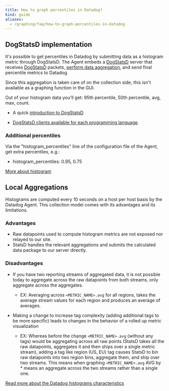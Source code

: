 ```yaml
---
title: How to graph percentiles in Datadog?
kind: guide
aliases:
  - /graphing/faq/how-to-graph-percentiles-in-datadog
---
```


## DogStatsD implementation

It's possible to get percentiles in Datadog by submitting data as a histogram metric through DogStatsD. The Agent embeds a [DogStatsD][1] server that receives [DogStatsD][1] packets, [perform data aggregation][2], and send final percentile metrics to Datadog.

Since this aggregation is taken care of on the collection side, this isn't available as a graphing function in the GUI.

Out of your histogram data you'll get: 95th percentile, 50th percentile, avg, max, count.

* A quick [introduction to DogStatsD][1]

* [DogStatsD clients available for each programming language][3].

### Additional percentiles

Via the "histogram_percentiles" line of the configuration file of the Agent, get extra percentiles, e.g.:

* histogram_percentiles: 0.95, 0.75

[More about histogram][4]

## Local Aggregations

Histograms are computed every 10 seconds on a host per host basis by the Datadog Agent. This collection model comes with its advantages and its limitations.

### Advantages

* Raw datapoints used to compute histogram metrics are not exposed nor relayed to our site.
* StatsD handles the relevant aggregations and submits the calculated data package to our server directly.

### Disadvantages

* If you have two reporting streams of aggregated data, it is not possible today to aggregate across the raw datapoints from both streams, only aggregate across the aggregates.
    * EX: Averaging across `<METRIC_NAME>.avg` for all regions, takes the average stream values for each region and produces an average of averages.

* Making a change to increase tag complexity (adding additional tags to be more specific) leads to changes in the behavior of a rolled up metric visualization
    * EX: Whereas before the change `<METRIC_NAME>.avg` (without any tags) would be aggregating across all raw points (StatsD takes all the raw datapoints, aggregates it and then ships over a single metric stream), adding a tag like region (US, EU) tag causes StatsD to bin raw datapoints into two region bins, aggregate them, and ship over two streams. This means when graphing `<METRIC_NAME>.avg` AVG by * means an aggregate across the two streams rather than a single one.

[Read more about the Datadog histograms characteristics][5]

[1]: /developers/dogstatsd
[2]: https://github.com/DataDog/dd-agent/blob/master/aggregator.py
[3]: /developers/libraries
[4]: /developers/metrics/histograms
[5]: /developers/faq/characteristics-of-datadog-histograms
